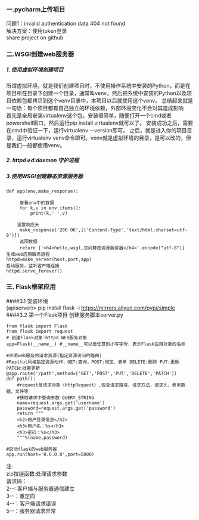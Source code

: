 ### 一.pycharm上传项目 
问题1：invalid authentication data 404 not found  
解决方案：使用token登录  
share project on github
### 二.WSGI创建web服务器
##### 1. 使用虚拟环境创建项目  
  所谓虚拟环境，就是我们创建项目时，不使用操作系统中安装的Python，而是在项目所在目录下创建一个目录，通常叫venv，然后把系统中安装的Python以及项目依赖包都拷贝到这个venv目录中，本项目以后就使用这个venv。
总结起来就是一句话：每个项目都有自己独立的环境依赖，外部环境变化不会对其造成影响  
  首先是全局安装virtualenv这个包，安装很简单，随便打开一个cmd或者powershell窗口，然后运行pip install virtualenv就可以了。
安装成功之后，需要在cmd中验证一下，运行virtualenv --version即可。
之后，就是进入你的项目目录，运行virtualenv venv命令即可。venv就是虚拟环境的目录，是可以改的，但是我们一般都使用venv。  
##### 2. httpd=>d:daemon 守护进程  
##### 3.使用WSGI创建静态资源服务器  
```
def app(env,make_response):

     查看env中的数据
     for k,v in env.items():
         print(k,' ',v)

    设置响应头
     make_response('200 OK',[('Content-Type','text/html;charset=utf-8')])
     返回数据
     return ['<h4>hello,wsgl,访问静态资源服务器</h4>'.encode("utf-8")]
生成web应用服务进程  
httpd=make_server(host,port,app)  
启动服务，监听客户端连接  
httpd.serve_forever()  
```  
### 三. Flask框架应用
####3.1 安装环境  
(apiserver)> pip install flask -i https://mirrors.aliyun.com/pypi/simple
####3.2 第一个Flask项目
创建服务脚本server.py  
```
from flask import Flask
from flask import request
# 创建Flask对象-httpd WEB服务对象
app=Flask(__name__) #__name__可以是任意的小写字母，表示Flask应用对象的名称

#声明web服务的请求资源(指定资源访问的路由)
#Restful风格指定资源动作，GET:查询，POST:增加、表单 DELETE:删除 PUT:更新 PATCH:批量更新
@app.route('/path',method=['GET','POST','PUT','DELETE','PATCH'])
def path():
    #request是请求对象（HttpRequest）,包含请求路径，请求方法，请求头，表单数据，文件等
    #获取请求中查询参数 QUERY_STRING
    name=request.args.get('username')
    password=request.args.get('password')
    return """
    <h2>用户登录信息</h2>
    <h3>用户名：%s</h3>
    <h3>密码：%s</h3>
    """%(name,password)

#启动flask的web服务器
app.run(host='0.0.0.0',port=5000)
```
注:   
zip拉链函数:处理请求参数  
请求码：  
2--: 客户端与服务器通信建立  
3--：重定向  
4--：客户端请求错误  
5--：服务器请求异常  



